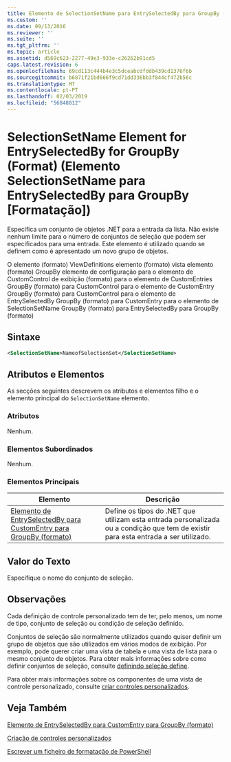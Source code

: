 ```yaml
---
title: Elemento de SelectionSetName para EntrySelectedBy para GroupBy (formato) | Documentos da Microsoft
ms.custom: ''
ms.date: 09/13/2016
ms.reviewer: ''
ms.suite: ''
ms.tgt_pltfrm: ''
ms.topic: article
ms.assetid: d569c623-2277-49e3-933e-c26262b91cd5
caps.latest.revision: 6
ms.openlocfilehash: 69cd113c444b4e3c5dceabcdfddb439cd1376f6b
ms.sourcegitcommit: b6871f21bd666f9cd71dd336bb3f844cf472b56c
ms.translationtype: MT
ms.contentlocale: pt-PT
ms.lasthandoff: 02/03/2019
ms.locfileid: "56848812"
---
```

# <a name="selectionsetname-element-for-entryselectedby-for-groupby-format"></a>SelectionSetName Element for EntrySelectedBy for GroupBy (Format) (Elemento SelectionSetName para EntrySelectedBy para GroupBy [Formatação])

Especifica um conjunto de objetos .NET para a entrada da lista. Não existe nenhum limite para o número de conjuntos de seleção que podem ser especificados para uma entrada. Este elemento é utilizado quando se definem como é apresentado um novo grupo de objetos.

O elemento (formato) ViewDefinitions elemento (formato) vista elemento (formato) GroupBy elemento de configuração para o elemento de CustomControl de exibição (formato) para o elemento de CustomEntries GroupBy (formato) para CustomControl para o elemento de CustomEntry GroupBy (formato) para CustomControl para o elemento de EntrySelectedBy GroupBy (formato) para CustomEntry para o elemento de SelectionSetName GroupBy (formato) para EntrySelectedBy para GroupBy (formato)

## <a name="syntax"></a>Sintaxe

```xml
<SelectionSetName>NameofSelectionSet</SelectionSetName>
```

## <a name="attributes-and-elements"></a>Atributos e Elementos

As secções seguintes descrevem os atributos e elementos filho e o elemento principal do `SelectionSetName` elemento.

### <a name="attributes"></a>Atributos

Nenhum.

### <a name="child-elements"></a>Elementos Subordinados

Nenhum.

### <a name="parent-elements"></a>Elementos Principais

|Elemento|Descrição|
|-------------|-----------------|
|[Elemento de EntrySelectedBy para CustomEntry para GroupBy (formato)](./entryselectedby-element-for-customentry-for-groupby-format.md)|Define os tipos do .NET que utilizam esta entrada personalizada ou a condição que tem de existir para esta entrada a ser utilizado.|

## <a name="text-value"></a>Valor do Texto

Especifique o nome do conjunto de seleção.

## <a name="remarks"></a>Observações

Cada definição de controle personalizado tem de ter, pelo menos, um nome de tipo, conjunto de seleção ou condição de seleção definido.

Conjuntos de seleção são normalmente utilizados quando quiser definir um grupo de objetos que são utilizados em vários modos de exibição. Por exemplo, pode querer criar uma vista de tabela e uma vista de lista para o mesmo conjunto de objetos. Para obter mais informações sobre como definir conjuntos de seleção, consulte [definindo seleção define](./defining-selection-sets.md).

Para obter mais informações sobre os componentes de uma vista de controle personalizado, consulte [criar controles personalizados](./creating-custom-controls.md).

## <a name="see-also"></a>Veja Também

[Elemento de EntrySelectedBy para CustomEntry para GroupBy (formato)](./entryselectedby-element-for-customentry-for-groupby-format.md)

[Criação de controles personalizados](./creating-custom-controls.md)

[Escrever um ficheiro de formatação de PowerShell](./writing-a-powershell-formatting-file.md)

